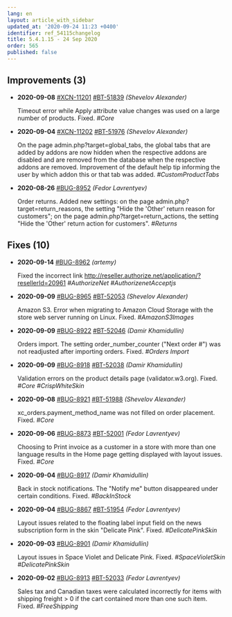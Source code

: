 ```yaml
---
lang: en
layout: article_with_sidebar
updated_at: '2020-09-24 11:23 +0400'
identifier: ref_54115changelog
title: 5.4.1.15 - 24 Sep 2020
order: 565
published: false
---
```

## Improvements (3)
* **2020-09-08** [#XCN-11201](https://xcn.myjetbrains.com/youtrack/issue/XCN-11201) [#BT-51839](https://bt.x-cart.com/view.php?id=51839) _(Shevelov Alexander)_

  Timeout error while Apply attribute value changes was used on a large number of products. Fixed. _#Core_

* **2020-09-04** [#XCN-11202](https://xcn.myjetbrains.com/youtrack/issue/XCN-11202) [#BT-51976](https://bt.x-cart.com/view.php?id=51976) _(Shevelov Alexander)_

  On the page admin.php?target=global_tabs, the global tabs that are added by addons are now hidden when the respective addons are disabled and are removed from the database when the respective addons are removed. Improvement of the default help tip informing the user by which addon this or that tab was added. _#CustomProductTabs_

* **2020-08-26** [#BUG-8952](https://xcn.myjetbrains.com/youtrack/issue/BUG-8952) _(Fedor Lavrentyev)_

  Order returns. Added new settings: on the page admin.php?target=return_reasons, the setting "Hide the 'Other' return reason for customers"; on the page admin.php?target=return_actions, the setting "Hide the 'Other' return action for customers". _#Returns_


## Fixes (10)
* **2020-09-14** [#BUG-8962](https://xcn.myjetbrains.com/youtrack/issue/BUG-8962) _(artemy)_

  Fixed the incorrect link  http://reseller.authorize.net/application/?resellerId=20961 _#AuthorizeNet #AuthorizenetAcceptjs_

* **2020-09-09** [#BUG-8965](https://xcn.myjetbrains.com/youtrack/issue/BUG-8965) [#BT-52053](https://bt.x-cart.com/view.php?id=52053) _(Shevelov Alexander)_

  Amazon S3. Error when migrating to Amazon Cloud Storage with the store web server running on Linux. Fixed. _#AmazonS3Images_

* **2020-09-09** [#BUG-8922](https://xcn.myjetbrains.com/youtrack/issue/BUG-8922) [#BT-52046](https://bt.x-cart.com/view.php?id=52046) _(Damir Khamidullin)_

  Orders import. The setting order_number_counter ("Next order #") was not readjusted after importing orders. Fixed. _#Orders Import_

* **2020-09-09** [#BUG-8918](https://xcn.myjetbrains.com/youtrack/issue/BUG-8918) [#BT-52038](https://bt.x-cart.com/view.php?id=52038) _(Damir Khamidullin)_

  Validation errors on the product details page (validator.w3.org). Fixed. _#Core #CrispWhiteSkin_

* **2020-09-08** [#BUG-8921](https://xcn.myjetbrains.com/youtrack/issue/BUG-8921) [#BT-51988](https://bt.x-cart.com/view.php?id=51988) _(Shevelov Alexander)_

  xc_orders.payment_method_name was not filled on order placement. Fixed. _#Core_

* **2020-09-06** [#BUG-8873](https://xcn.myjetbrains.com/youtrack/issue/BUG-8873) [#BT-52001](https://bt.x-cart.com/view.php?id=52001) _(Fedor Lavrentyev)_

  Choosing to Print invoice as a customer in a store with more than one language results in the Home page getting displayed with layout issues. Fixed. _#Core_

* **2020-09-04** [#BUG-8917](https://xcn.myjetbrains.com/youtrack/issue/BUG-8917) _(Damir Khamidullin)_

  Back in stock notifications. The "Notify me" button disappeared under certain conditions. Fixed. _#BackInStock_

* **2020-09-04** [#BUG-8867](https://xcn.myjetbrains.com/youtrack/issue/BUG-8867) [#BT-51954](https://bt.x-cart.com/view.php?id=51954) _(Fedor Lavrentyev)_

  Layout issues related to the floating label input field on the news subscription form in the skin "Delicate Pink". Fixed. _#DelicatePinkSkin_

* **2020-09-03** [#BUG-8901](https://xcn.myjetbrains.com/youtrack/issue/BUG-8901) _(Damir Khamidullin)_

  Layout issues in Space Violet and Delicate Pink. Fixed. _#SpaceVioletSkin #DelicatePinkSkin_

* **2020-09-02** [#BUG-8913](https://xcn.myjetbrains.com/youtrack/issue/BUG-8913) [#BT-52033](https://bt.x-cart.com/view.php?id=52033) _(Fedor Lavrentyev)_

  Sales tax and Canadian taxes were calculated incorrectly for items with shipping freight > 0 if the cart contained more than one such item. Fixed. _#FreeShipping_


